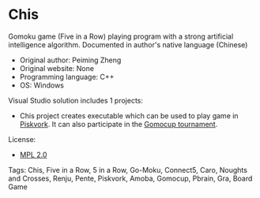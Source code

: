 # Chis
Gomoku game (Five in a Row) playing program with a strong artificial intelligence algorithm. 
Documented in author's native language (Chinese) 



* Original author: Peiming Zheng
* Original website: None
* Programming language: C++
* OS: Windows

Visual Studio solution includes 1 projects:
- Chis project creates executable which can be used to play game in [Piskvork](https://sourceforge.net/projects/piskvork/). It can also participate in the [Gomocup tournament](http://gomocup.org/).

License:
- [MPL 2.0](https://www.mozilla.org/en-US/MPL/2.0/)

Tags: Chis, Five in a Row, 5 in a Row, Go-Moku, Connect5, Caro, Noughts and Crosses, Renju, Pente, Piskvork, Amoba, Gomocup, Pbrain, Gra, Board Game
